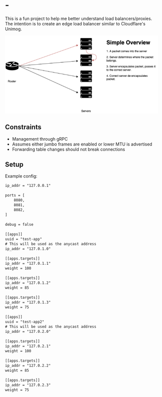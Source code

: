 # -

This is a fun project to help me better understand load balancers/proxies.
The intention is to create an edge load balancer similar to Cloudflare's Unimog.

![](./docs/overview.png)

## Constraints
- Management through gRPC
- Assumes either jumbo frames are enabled or lower MTU is advertised
- Forwarding table changes should not break connections

## Setup

Example config:
```
ip_addr = "127.0.0.1"

ports = [
    8080,
    8081,
    8082,
]

debug = false

[[apps]]
uuid = "test-app"
# This will be used as the anycast address
ip_addr = "127.0.1.0"

[[apps.targets]]
ip_addr = "127.0.1.1"
weight = 100

[[apps.targets]]
ip_addr = "127.0.1.2"
weight = 85

[[apps.targets]]
ip_addr = "127.0.1.3"
weight = 75

[[apps]]
uuid = "test-app2"
# This will be used as the anycast address
ip_addr = "127.0.2.0"

[[apps.targets]]
ip_addr = "127.0.2.1"
weight = 100

[[apps.targets]]
ip_addr = "127.0.2.2"
weight = 85

[[apps.targets]]
ip_addr = "127.0.2.3"
weight = 75
```
